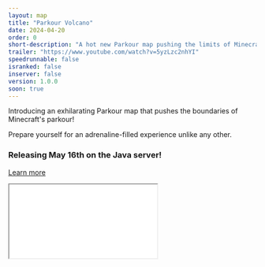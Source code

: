 ```yaml
---
layout: map
title: "Parkour Volcano"
date: 2024-04-20
order: 0
short-description: "A hot new Parkour map pushing the limits of Minecraft parkour! Coming soon!"
trailer: "https://www.youtube.com/watch?v=5yzLzc2nhYI"
speedrunnable: false
isranked: false
inserver: false
version: 1.0.0
soon: true
---
```


Introducing an exhilarating Parkour map that pushes the boundaries of Minecraft's parkour!

Prepare yourself for an adrenaline-filled experience unlike any other. 

### Releasing May 16th on the Java server!
<a class="btn btn-success" href="{{site.baseurl}}/news/2024-05-10">Learn more</a>

<iframe id="countdownFrame" src="/upcoming?hideNav=true&iframe=true" class="w-100 h-[60vw] md:h-[470px]"></iframe>